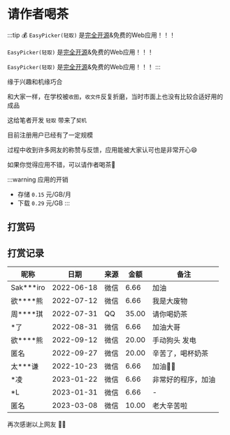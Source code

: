 # 请作者喝茶

:::tip 💰
`EasyPicker(轻取)` 是[完全开源](https://github.com/ATQQ/easypicker2-client)&免费的Web应用！！！

`EasyPicker(轻取)` 是[完全开源](https://github.com/ATQQ/easypicker2-client)&免费的Web应用！！！

`EasyPicker(轻取)` 是[完全开源](https://github.com/ATQQ/easypicker2-client)&免费的Web应用！！！
:::

缘于兴趣和机缘巧合

和大家一样，在学校被`收图`，`收文件`反复折磨，当时市面上也没有比较合适好用的成品

这给笔者开发 `轻取` 带来了`契机`

目前注册用户已经有了一定规模

过程中收到许多网友的称赞与反馈，应用能被大家认可也是非常开心😄

如果你觉得应用不错，可以请作者喝茶🍵

:::warning 应用的开销
* 存储 `0.15` 元/GB/月
* 下载 `0.29` 元/GB
:::

## 打赏码
<Praise />

## 打赏记录
| 昵称      | 日期       | 来源 | 金额  | 备注               |
| --------- | ---------- | ---- | ----- | ------------------ |
| Sak***iro | 2022-06-18 | 微信 | 6.66  | 加油               |
| 欲****熊  | 2022-07-12 | 微信 | 6.66  | 我是大废物         |
| 周****琪  | 2022-07-31 | QQ   | 35.00 | 请你喝奶茶         |
| *了       | 2022-08-31 | 微信 | 6.66  | 加油大哥           |
| 欲****熊  | 2022-09-12 | 微信 | 20.00 | 手动狗头 发电      |
| 匿名      | 2022-09-27 | 微信 | 20.00 | 辛苦了，喝杯奶茶   |
| 太***谦   | 2022-10-23 | 微信 | 6.66  | 加油💪🏻              |
| *凌       | 2023-01-22 | 微信 | 6.66  | 非常好的程序，加油 |
| *L        | 2023-01-31 | 微信 | 6.66  | -                  |
| 匿名      | 2023-03-08 | 微信 | 10.00 | 老大辛苦啦         |


再次感谢以上网友 💐💐